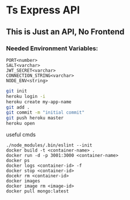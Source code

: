 # Ts Express API

## This is Just an API, No Frontend

### Needed Environment Variables:

```
PORT<number>
SALT<varchar>
JWT_SECRET<varchar>
CONNECTION_STRING<varchar>
NODE_ENV<string>
```

```sh
git init
heroku login -i
heroku create my-app-name
git add .
git commit -m "initial commit"
git push heroku master
heroku open
```
useful cmds
```
./node_modules/.bin/eslint --init
docker build -t <container-name> .
docker run -d -p 3001:3000 <container-name>
docker ps
docker logs <container-id> -f
docker stop <container-id>
docekr rm <container-id>
docker images
docker image rm <image-id>
docker pull mongo:latest
```